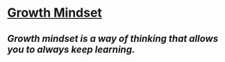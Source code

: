 # **<u> Growth Mindset </u>**

## *Growth mindset is a way of thinking that allows you to always keep learning.* 




